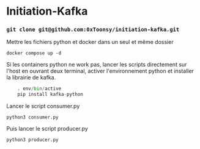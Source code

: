 # Initiation-Kafka

### ``` git clone git@github.com:0xToonsy/initiation-kafka.git ```

Mettre les fichiers python et docker dans un seul et même dossier 

``` docker compose up -d ```

Si les containers python ne work pas, lancer les scripts directement sur l'host en ouvrant deux terminal, activer l'environnement python et installer la librairie de kafka.

```python -m venv env
    . env/bin/active
    pip install kafka-python
 ```
    
Lancer le script consumer.py

```python3 consumer.py```

Puis lancer le script producer.py

```python3 producer.py```
